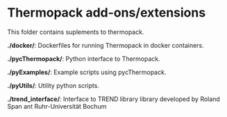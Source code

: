 # Thermopack add-ons/extensions

This folder contains suplements to thermopack.

**./docker/**: Dockerfiles for running Thermopack in docker containers.  
  
**./pycThermopack/**: Python interface to Thermopack.  
  
**./pyExamples/**: Example scripts using pycThermopack.  
  
**./pyUtils/**: Utility python scripts.  
  
**./trend_interface/**: Interface to TREND library library developed by Roland Span ant Ruhr-Universität Bochum  
  
